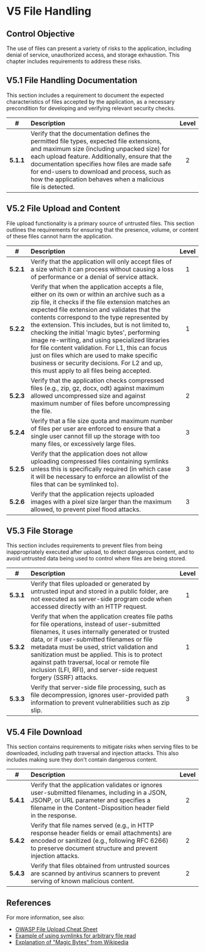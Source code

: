 # V5 File Handling

## Control Objective

The use of files can present a variety of risks to the application, including denial of service, unauthorized access, and storage exhaustion. This chapter includes requirements to address these risks.

## V5.1 File Handling Documentation

This section includes a requirement to document the expected characteristics of files accepted by the application, as a necessary precondition for developing and verifying relevant security checks.

|     #     | Description                                                                                                                                                                                                                                                                                                                                               | Level |
| :-------: | :-------------------------------------------------------------------------------------------------------------------------------------------------------------------------------------------------------------------------------------------------------------------------------------------------------------------------------------------------------- | :---: |
| **5.1.1** | Verify that the documentation defines the permitted file types, expected file extensions, and maximum size (including unpacked size) for each upload feature. Additionally, ensure that the documentation specifies how files are made safe for end-users to download and process, such as how the application behaves when a malicious file is detected. |   2   |

## V5.2 File Upload and Content

File upload functionality is a primary source of untrusted files. This section outlines the requirements for ensuring that the presence, volume, or content of these files cannot harm the application.

|     #     | Description                                                                                                                                                                                                                                                                                                                                                                                                                                                                                                                                                                                              | Level |
| :-------: | :------------------------------------------------------------------------------------------------------------------------------------------------------------------------------------------------------------------------------------------------------------------------------------------------------------------------------------------------------------------------------------------------------------------------------------------------------------------------------------------------------------------------------------------------------------------------------------------------------- | :---: |
| **5.2.1** | Verify that the application will only accept files of a size which it can process without causing a loss of performance or a denial of service attack.                                                                                                                                                                                                                                                                                                                                                                                                                                                   |   1   |
| **5.2.2** | Verify that when the application accepts a file, either on its own or within an archive such as a zip file, it checks if the file extension matches an expected file extension and validates that the contents correspond to the type represented by the extension. This includes, but is not limited to, checking the initial 'magic bytes', performing image re-writing, and using specialized libraries for file content validation. For L1, this can focus just on files which are used to make specific business or security decisions. For L2 and up, this must apply to all files being accepted. |   1   |
| **5.2.3** | Verify that the application checks compressed files (e.g., zip, gz, docx, odt) against maximum allowed uncompressed size and against maximum number of files before uncompressing the file.                                                                                                                                                                                                                                                                                                                                                                                                              |   2   |
| **5.2.4** | Verify that a file size quota and maximum number of files per user are enforced to ensure that a single user cannot fill up the storage with too many files, or excessively large files.                                                                                                                                                                                                                                                                                                                                                                                                                 |   3   |
| **5.2.5** | Verify that the application does not allow uploading compressed files containing symlinks unless this is specifically required (in which case it will be necessary to enforce an allowlist of the files that can be symlinked to).                                                                                                                                                                                                                                                                                                                                                                       |   3   |
| **5.2.6** | Verify that the application rejects uploaded images with a pixel size larger than the maximum allowed, to prevent pixel flood attacks.                                                                                                                                                                                                                                                                                                                                                                                                                                                                   |   3   |

## V5.3 File Storage

This section includes requirements to prevent files from being inappropriately executed after upload, to detect dangerous content, and to avoid untrusted data being used to control where files are being stored.

|     #     | Description                                                                                                                                                                                                                                                                                                                                                                                                         | Level |
| :-------: | :------------------------------------------------------------------------------------------------------------------------------------------------------------------------------------------------------------------------------------------------------------------------------------------------------------------------------------------------------------------------------------------------------------------ | :---: |
| **5.3.1** | Verify that files uploaded or generated by untrusted input and stored in a public folder, are not executed as server-side program code when accessed directly with an HTTP request.                                                                                                                                                                                                                                 |   1   |
| **5.3.2** | Verify that when the application creates file paths for file operations, instead of user-submitted filenames, it uses internally generated or trusted data, or if user-submitted filenames or file metadata must be used, strict validation and sanitization must be applied. This is to protect against path traversal, local or remote file inclusion (LFI, RFI), and server-side request forgery (SSRF) attacks. |   1   |
| **5.3.3** | Verify that server-side file processing, such as file decompression, ignores user-provided path information to prevent vulnerabilities such as zip slip.                                                                                                                                                                                                                                                            |   3   |

## V5.4 File Download

This section contains requirements to mitigate risks when serving files to be downloaded, including path traversal and injection attacks. This also includes making sure they don't contain dangerous content.

|     #     | Description                                                                                                                                                                                                 | Level |
| :-------: | :---------------------------------------------------------------------------------------------------------------------------------------------------------------------------------------------------------- | :---: |
| **5.4.1** | Verify that the application validates or ignores user-submitted filenames, including in a JSON, JSONP, or URL parameter and specifies a filename in the Content-Disposition header field in the response.   |   2   |
| **5.4.2** | Verify that file names served (e.g., in HTTP response header fields or email attachments) are encoded or sanitized (e.g., following RFC 6266) to preserve document structure and prevent injection attacks. |   2   |
| **5.4.3** | Verify that files obtained from untrusted sources are scanned by antivirus scanners to prevent serving of known malicious content.                                                                          |   2   |

## References

For more information, see also:

- [OWASP File Upload Cheat Sheet](https://cheatsheetseries.owasp.org/cheatsheets/File_Upload_Cheat_Sheet.html)
- [Example of using symlinks for arbitrary file read](https://hackerone.com/reports/1439593)
- [Explanation of "Magic Bytes" from Wikipedia](https://en.wikipedia.org/wiki/List_of_file_signatures)
